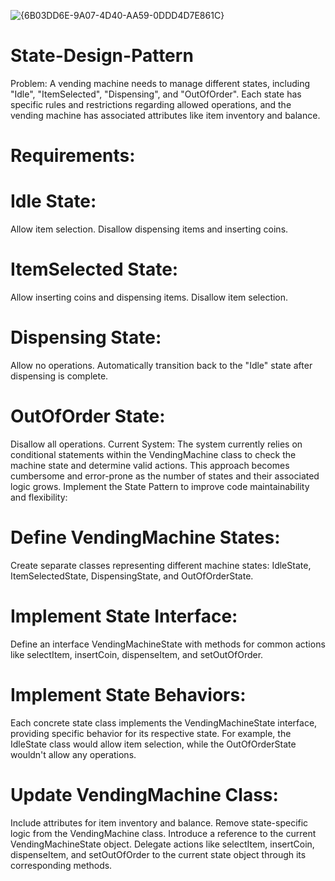 ![{6B03DD6E-9A07-4D40-AA59-0DDD4D7E861C}](https://github.com/user-attachments/assets/941be3af-36d6-4fe8-88bb-1350a85c6a3b)


# State-Design-Pattern
Problem:
A vending machine needs to manage different states, including "Idle", "ItemSelected", "Dispensing", and "OutOfOrder". Each state has specific rules and restrictions regarding allowed operations, and the vending machine has associated attributes like item inventory and balance.
# Requirements:
# Idle State:
Allow item selection.
Disallow dispensing items and inserting coins.
# ItemSelected State:
Allow inserting coins and dispensing items.
Disallow item selection.
# Dispensing State:
Allow no operations.
Automatically transition back to the "Idle" state after dispensing is complete.
# OutOfOrder State:
Disallow all operations.
Current System: The system currently relies on conditional statements within the VendingMachine class to check the machine state and determine valid actions. This approach becomes cumbersome and error-prone as the number of states and their associated logic grows.
Implement the State Pattern to improve code maintainability and flexibility:
# Define VendingMachine States:
Create separate classes representing different machine states: IdleState, ItemSelectedState, DispensingState, and OutOfOrderState.
# Implement State Interface:
Define an interface VendingMachineState with methods for common actions like selectItem, insertCoin, dispenseItem, and setOutOfOrder.
# Implement State Behaviors:
Each concrete state class implements the VendingMachineState interface, providing specific behavior for its respective state. For example, the IdleState class would allow item selection, while the OutOfOrderState wouldn't allow any operations.
# Update VendingMachine Class:
Include attributes for item inventory and balance.
Remove state-specific logic from the VendingMachine class.
Introduce a reference to the current VendingMachineState object.
Delegate actions like selectItem, insertCoin, dispenseItem, and setOutOfOrder to the current state object through its corresponding methods.
